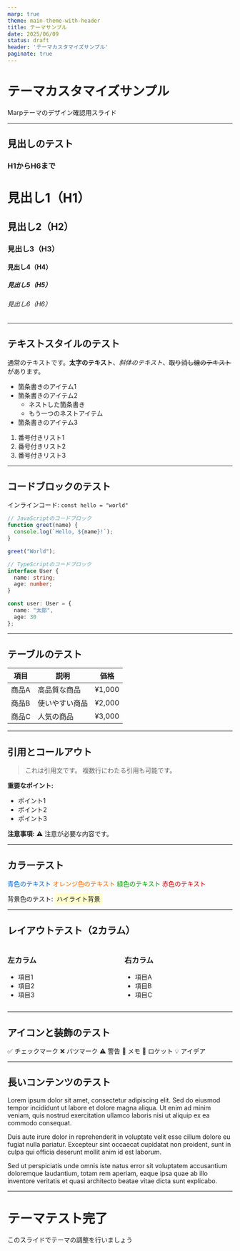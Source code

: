 ```yaml
---
marp: true
theme: main-theme-with-header
title: テーマサンプル
date: 2025/06/09
status: draft
header: 'テーマカスタマイズサンプル'
paginate: true
---
```


<!-- _class: lead -->

# テーマカスタマイズサンプル

Marpテーマのデザイン確認用スライド

---

## 見出しのテスト

### H1からH6まで

# 見出し1（H1）
## 見出し2（H2）
### 見出し3（H3）
#### 見出し4（H4）
##### 見出し5（H5）
###### 見出し6（H6）

---

## テキストスタイルのテスト

通常のテキストです。**太字のテキスト**、*斜体のテキスト*、~~取り消し線のテキスト~~があります。

- 箇条書きのアイテム1
- 箇条書きのアイテム2
  - ネストした箇条書き
  - もう一つのネストアイテム
- 箇条書きのアイテム3

1. 番号付きリスト1
2. 番号付きリスト2
3. 番号付きリスト3

---

## コードブロックのテスト

インラインコード: `const hello = "world"`

```javascript
// JavaScriptのコードブロック
function greet(name) {
  console.log(`Hello, ${name}!`);
}

greet("World");
```

```typescript
// TypeScriptのコードブロック
interface User {
  name: string;
  age: number;
}

const user: User = {
  name: "太郎",
  age: 30
};
```

---

## テーブルのテスト

| 項目 | 説明 | 価格 |
|------|------|------|
| 商品A | 高品質な商品 | ¥1,000 |
| 商品B | 使いやすい商品 | ¥2,000 |
| 商品C | 人気の商品 | ¥3,000 |

---

## 引用とコールアウト

> これは引用文です。
> 複数行にわたる引用も可能です。

**重要なポイント:**
- ポイント1
- ポイント2
- ポイント3

**注意事項:**
⚠️ 注意が必要な内容です。

---

## カラーテスト

<span style="color: #0066cc;">青色のテキスト</span>
<span style="color: #ff6600;">オレンジ色のテキスト</span>
<span style="color: #009900;">緑色のテキスト</span>
<span style="color: #cc0000;">赤色のテキスト</span>

背景色のテスト:
<span style="background-color: #ffffcc; padding: 4px;">ハイライト背景</span>

---

## レイアウトテスト（2カラム）

<div style="display: flex; gap: 20px;">

<div style="flex: 1;">

### 左カラム
- 項目1
- 項目2
- 項目3

</div>

<div style="flex: 1;">

### 右カラム
- 項目A
- 項目B
- 項目C

</div>

</div>

---

## アイコンと装飾のテスト

✅ チェックマーク
❌ バツマーク
⚠️ 警告
📝 メモ
🚀 ロケット
💡 アイデア

---

## 長いコンテンツのテスト

Lorem ipsum dolor sit amet, consectetur adipiscing elit. Sed do eiusmod tempor incididunt ut labore et dolore magna aliqua. Ut enim ad minim veniam, quis nostrud exercitation ullamco laboris nisi ut aliquip ex ea commodo consequat.

Duis aute irure dolor in reprehenderit in voluptate velit esse cillum dolore eu fugiat nulla pariatur. Excepteur sint occaecat cupidatat non proident, sunt in culpa qui officia deserunt mollit anim id est laborum.

Sed ut perspiciatis unde omnis iste natus error sit voluptatem accusantium doloremque laudantium, totam rem aperiam, eaque ipsa quae ab illo inventore veritatis et quasi architecto beatae vitae dicta sunt explicabo.

---

<!-- _class: lead -->

# テーマテスト完了

このスライドでテーマの調整を行いましょう